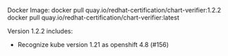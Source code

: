 
Docker Image:
docker pull quay.io/redhat-certification/chart-verifier:1.2.2
docker pull quay.io/redhat-certification/chart-verifier:latest

Version 1.2.2 includes:
- Recognize kube version 1.21 as openshift 4.8 (#156)